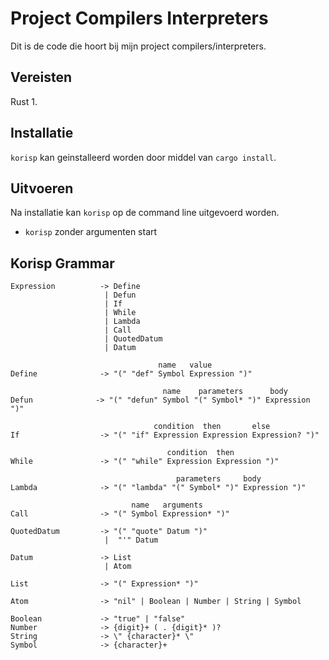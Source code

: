 # Project Compilers Interpreters

Dit is de code die hoort bij mijn project compilers/interpreters.

## Vereisten

Rust 1.

## Installatie

`korisp` kan geinstalleerd worden door middel van `cargo install`.

## Uitvoeren

Na installatie kan `korisp` op de command line uitgevoerd worden.

- `korisp` zonder argumenten start



## Korisp Grammar

```bnf
Expression          -> Define
                     | Defun
                     | If
                     | While
                     | Lambda
                     | Call
                     | QuotedDatum
                     | Datum

                                 name   value
Define              -> "(" "def" Symbol Expression ")"

                                  name    parameters      body
Defun              -> "(" "defun" Symbol "(" Symbol* ")" Expression ")"

                                condition  then       else
If                  -> "(" "if" Expression Expression Expression? ")"

                                   condition  then
While               -> "(" "while" Expression Expression ")"

                                     parameters     body
Lambda              -> "(" "lambda" "(" Symbol* ")" Expression ")"

                           name   arguments
Call                -> "(" Symbol Expression* ")"

QuotedDatum         -> "(" "quote" Datum ")"
                     |  "'" Datum

Datum               -> List
                     | Atom

List                -> "(" Expression* ")"

Atom                -> "nil" | Boolean | Number | String | Symbol

Boolean             -> "true" | "false"
Number              -> {digit}+ ( . {digit}* )?
String              -> \" {character}* \"
Symbol              -> {character}+
```
